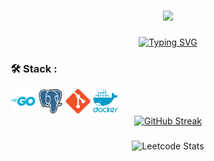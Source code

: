 ###

<div align="center">
  <img src="https://media1.tenor.com/m/XI-Ccwkxf64AAAAd/%D1%88%D0%B0%D0%B9%D0%BB%D1%83%D1%88%D0%B0%D0%B9-cat-smurf.gif" width="500px"/>
</div>

###
<div align="center">
<a href="https://git.io/typing-svg"><img src="https://readme-typing-svg.herokuapp.com?font=Montserrat&weight=900&size=30&pause=5000&color=FFFFFF&center=true&width=435&lines=Hi+there%F0%9F%91%8BMy+name+Igor" alt="Typing SVG" /></a>
</div>

### :hammer_and_wrench: Stack :
<div>
  <img src="https://github.com/devicons/devicon/blob/master/icons/go/go-original-wordmark.svg" title="GO"  alt="GO" width="40" height="40"/>
  <img src="https://github.com/devicons/devicon/blob/master/icons/postgresql/postgresql-original.svg" title="Postgresql"  alt="Postgresql" width="40" height="40"/>
  <img src="https://github.com/devicons/devicon/blob/master/icons/git/git-original.svg" title="Git"  alt="Git" width="40" height="40"/>
  <img src="https://github.com/devicons/devicon/blob/master/icons/docker/docker-plain-wordmark.svg" title="Docker"  alt="Docker" width="40" height="40"/>
</div>

<div align="center">
 <a href="https://git.io/streak-stats"><img src="http://github-readme-streak-stats.herokuapp.com?user=shailuishai&theme=transparent&hide_border=true&border_radius=5.6&card_width=800" alt="GitHub Streak" /></a>
</div>

<div align="center">
  
###
  
![Leetcode Stats](https://leetcard.jacoblin.cool/shailuishai?ext=heatmap&sheets=https://gist.githubusercontent.com/shailuishai/559f131f41d89fcad60e99567fdb7780/raw/df7850da6cb397952d4f34e8eaab0f138575c8ab/custom.css)
  
###
  
</div>

###
